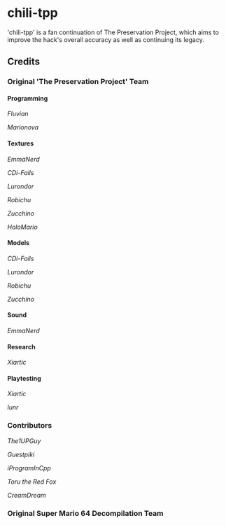 # chili-tpp

'chili-tpp' is a fan continuation of The Preservation Project, which aims to improve the hack's overall accuracy as well as continuing its legacy.

## Credits

### Original 'The Preservation Project' Team

#### Programming

*Fluvian*

*Marionova*

#### Textures

*EmmaNerd*

*CDi-Fails*

*Lurondor*

*Robichu*

*Zucchino*

*HoloMario*

#### Models

*CDi-Fails*

*Lurondor*

*Robichu*

*Zucchino*

#### Sound

*EmmaNerd*

#### Research

*Xiartic*

#### Playtesting

*Xiartic*

*lunr*

### Contributors

*The1UPGuy*

*Guestpiki*

*iProgramInCpp*

*Toru the Red Fox*

*CreamDream*

### Original Super Mario 64 Decompilation Team
